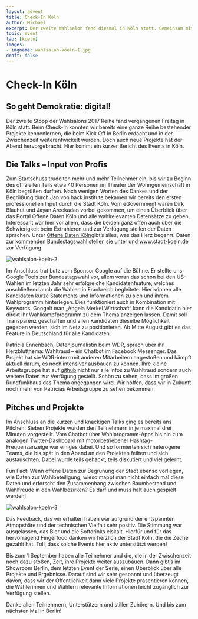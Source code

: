 ```yaml
---
layout: advent
title: Check-In Köln
author: Michael
excerpt: Der zweite Wahlsalon fand diesmal in Köln statt. Gemeinsam mit der Stadt konnten neue und bestehende Projekte vorgestellt und weiterentwickelt werden. Lest hier den Bericht vom Event -
topic: event
lab: [koeln]
images:
- imgname: wahlsalon-koeln-1.jpg
draft: false
---
```


# Check-In Köln

## So geht Demokratie: digital!


Der zweite Stopp der Wahlsalons 2017 Reihe fand vergangenen Freitag in Köln statt. Beim Check-In konnten wir bereits eine ganze Reihe bestehender Projekte kennenlernen, die beim Kick Off in Berlin erdacht und in der Zwischenzeit weiterentwickelt wurden. Doch auch neue Projekte hat der Abend hervorgebracht. Hier kommt ein kurzer Bericht des Events in Köln.

## Die Talks – Input von Profis

Zum Startschuss trudelten mehr und mehr Teilnehmer ein, bis wir zu Beginn des offiziellen Teils etwa 40 Personen im Theater der Wohngemeinschaft in Köln begrüßen durften. Nach wenigen Worten des Dankes und der Begrüßung durch Jan von hack.institute bekamen wir bereits den ersten professionellen Input durch die Stadt Köln. Vom eGovernment waren Dirk Blauhut und Jayan Areekadan vorbei gekommen, um einen Überblick über das Portal Offene Daten Köln und alle wahlrelevanten Datensätze zu geben. Interessant war hier vor allem, dass die beiden ganz offen auch über die Schwierigkeit beim Extrahieren und zur Verfügung stellen der Daten sprachen. Unter <a href="https://www.offenedaten-koeln.de">Offene Daten Köln</a>gibt’s alles, was das Herz begehrt. Daten zur kommenden Bundestagswahl stellen sie unter und www.stadt-koeln.de zur Verfügung.

![wahlsalon-koeln-2](/blog/wahlsalon-koeln-2.jpg)

Im Anschluss trat Lutz vom Sponsor Google auf die Bühne. Er stellte uns Google Tools zur Bundestagswahl vor, allem voran das schon bei den US-Wahlen im letzten Jahr sehr erfolgreiche Kandidatenfeature, welches anschließend auch die Wahlen in Frankreich begleitete. Hier können alle Kandidaten kurze Statements und Informationen zu sich und ihrem Wahlprogramm hinterlegen. Dies funktioniert auch in Kombination mit Keywords. Googelt man „Angela Merkel Wirtschaft“ kann die Kandidatin hier direkt ihr Wahlkampfprogramm zu dem Thema anzeigen lassen. Damit soll Transparenz geschaffen und allen Kandidaten dieselbe Möglichkeit gegeben werden, sich im Netz zu positionieren. Ab Mitte August gibt es das Feature in Deutschland für alle Kandidaten.

Patricia Ennenbach, Datenjournalistin beim WDR, sprach über ihr Herzblutthema: Wahltraud – ein Chatbot im Facebook Messenger. Das Projekt hat sie WDR-intern mit anderen Mitarbeitern angestoßen und kämpft aktuell darum, es noch intensiver ausbauen zu können. Ihre kleine Arbeitsgruppe hat auf <a href="https://github.com/wdr-data">github</a> nicht nur alle Infos zu Wahltraud sondern auch weitere Daten zur Verfügung gestellt. Schön zu sehen, dass im großen Rundfunkhaus das Thema angegangen wird. Wir hoffen, dass wir in Zukunft noch mehr von Patricias Arbeitsgruppe zu sehen bekommen.

## Pitches und Projekte

Im Anschluss an die kurzen und knackigen Talks ging es bereits ans Pitchen: Sieben Projekte wurden den Teilnehmern in je maximal drei Minuten vorgestellt. Vom Chatbot über Wahlprogramm-Apps bis hin zum analogen Twitter-Dashboard mit motorbetriebener Hashtag-Frequenzanzeige war einiges dabei. Und so formierten sich heterogene Teams, die bis spät in den Abend an den Projekten feilten und sich austauschten. Dabei wurde teils gehackt, teils diskutiert und viel gelernt.

Fun Fact: Wenn offene Daten zur Begrünung der Stadt ebenso vorliegen, wie Daten zur Wahlbeteiligung, wieso mappt man nicht einfach mal diese Daten und erforscht den Zusammenhang zwischen Baumbestand und Wahlfreude in den Wahlbezirken? Es darf und muss halt auch gespielt werden!

![wahlsalon-koeln-3](/blog/wahlsalon-koeln-3.jpg)

Das Feedback, das wir erhalten haben war aufgrund der entspannten Atmopshäre und der technischen Vielfalt sehr positiv. Die Stimmung war ausgelassen, das Bier und die Softdrinks eiskalt. Hierfür und für das hervorragend Fingerfood danken wir herzlich der Stadt Köln, die die Zeche gezahlt hat. Toll, dass solche Events hier aktiv unterstützt werden!

Bis zum 1 September haben alle Teilnehmer und die, die in der Zwischenzeit noch dazu stoßen, Zeit, ihre Projekte weiter auszubauen. Dann gibt’s im Showroom Berlin, dem letzten Event der Serie, einen Überblick über alle Projekte und Ergebnisse. Darauf sind wir sehr gespannt und überzeugt davon, dass wir der Öffentlichkeit dann viele Projekte präsentieren können, die Wählerinnen und Wählern relevante Informationen leicht zugänglich zur Verfügung stellen.

Danke allen Teilnehmern, Unterstützern und stillen Zuhörern. Und bis zum nächsten Mal in Berlin!
<br>
